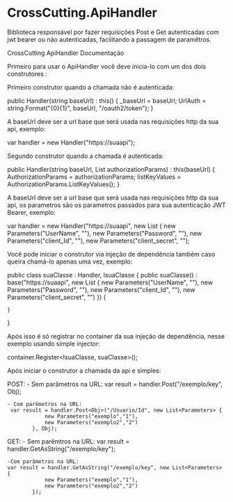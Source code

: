 # CrossCutting.ApiHandler
Biblioteca responsável por fazer requisições Post e Get autenticadas com jwt bearer ou não autenticadas, facilitando a passagem de paramêtros.

CrossCutting ApiHandler Documentação

Primeiro para usar o ApiHandler você deve inicia-lo com um dos dois construtores :

Primeiro construtor quando a chamada não é autenticada: 

public Handler(string baseUrl) : this() {
    _baseUrl = baseUrl;
    UrlAuth = string.Format("{0}{1}", baseUrl, "/oauth2/token");
}

A baseUrl deve ser a url base que será usada nas requisições http da sua api, exemplo:

var handler = new Handler("https://suaapi");

Segundo construtor quando a chamada é autenticada:

public Handler(string baseUrl, List<Parameters> authorizationParams) : this(baseUrl) {
    AuthorizationParams = authorizationParams;
    listKeyValues = AuthorizationParams.ListKeyValues();
}

A baseUrl deve ser a url base que será usada nas requisições http da sua api, os parametros são os parametros passados
para sua autenticação JWT Bearer, exemplo:

var handler = new Handler("https://suaapi", new List<Parameters> {
                new Parameters("UserName", ""),
                new Parameters("Password", ""),
                new Parameters("client_Id", ""),
                new Parameters("client_secret", "");


Você pode iniciar o construtor via injeção de dependência também caso queira chamá-lo apenas uma vez, exemplo:

public class suaClasse : Handler, IsuaClasse 
{
    public suaClasse() : base("https://suaapi", new List<Parameters> {
            new Parameters("UserName", ""),
            new Parameters("Password", ""),
            new Parameters("client_Id", ""),
            new Parameters("client_secret", "")
    })
    {

    }
}

Após isso é só registrar no container da sua injeção de dependência, nesse exemplo usando simple injector:

container.Register<IsuaClasse, suaClasse>();

Após iniciar o construtor a chamada da api e simples:

POST:
	- Sem parâmetros na URL:
	 var result = handler.Post<Obj>("/exemplo/key", Obj);
	 
	- Com parêmetros na URL:
	 var result = handler.Post<Obj>("/Usuario/Id", new List<Parameters> {
                new Parameters("exemplo","1"),
				new Parameters("exemplo2","2")
            }, Obj);
GET:
	- Sem parêmtros na URL:
	var result = handler.GetAsString("/exemplo/key");
	
	-Com parâmetros na URL:
	var result = handler.GetAsString("/exemplo/key", new List<Parameters> {
                new Parameters("exemplo","1"),
				new Parameters("exemplo2","2")
            });
